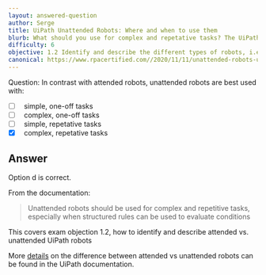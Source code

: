```yaml
---
layout: answered-question
author: Serge
title: UiPath Unattended Robots: Where and when to use them
blurb: What should you use for complex and repetative tasks? The UiPath Associate Exam tests you on this RPA concept.
difficulty: 6
objective: 1.2 Identify and describe the different types of robots, i.e., attended versus unattended robots
canonical: https://www.rpacertified.com//2020/11/11/unattended-robots-use-case.html
---
```


Question: In contrast with attended robots, unattended robots are best used with:

- [ ] &nbsp;  simple, one-off tasks
- [ ] &nbsp;  complex, one-off tasks
- [ ] &nbsp;  simple, repetative tasks
- [x] &nbsp;  complex, repetative tasks

## Answer

Option d is correct.

From the documentation:

> Unattended robots should be used for complex and repetitive tasks, especially when structured rules can be used to evaluate conditions

This covers exam objection 1.2,  how to identify and describe attended vs. unattended UiPath robots

More [details](https://docs.uipath.com/orchestrator/docs/attended-vs-unattended-automation) on the difference between attended vs unattended robots can be found in the UiPath documentation.


